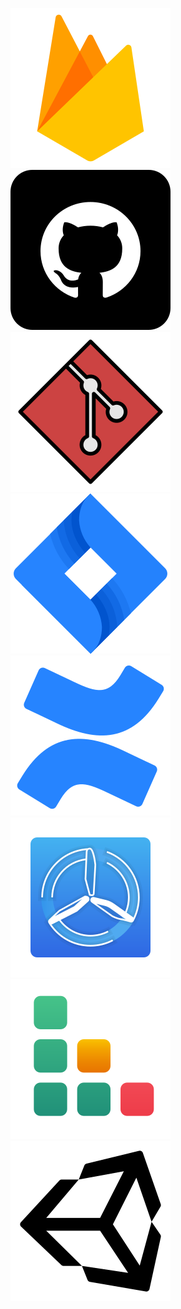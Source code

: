 <img alt="Firebase" src="/images/tools/firebase.png"> <br>
<img alt="Github" src="/images/tools/github.png"> <br>
<img alt="Git" src="/images/tools/git.png"> <br>
<img alt="Jira" src="/images/tools/jira.png"> <br>
<img alt="Confluence" src="/images/tools/confluence.png"> <br>
<img alt="Testflight" src="/images/tools/testflight.png"> <br>
<img alt="Testrail" src="/images/tools/testrail.png"> <br>
<img alt="Unity" src="/images/tools/unity.png"> <br>
